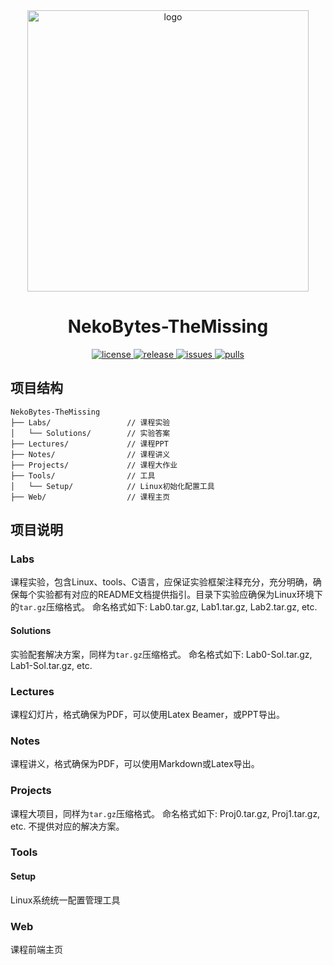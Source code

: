 <div align="center">
  <img src="https://cdn.xyxsw.site/hdu-cs-wiki%20full.svg" alt="logo" width="450rem" height="450rem"/>
</div>
<h1 align="center">NekoBytes-TheMissing</h1>
<p align="center">
  <a href="https://github.com/E1PsyCongroo/NekoBytes-TheMissing/blob/master/LICENSE">
    <img src="https://img.shields.io/github/license/E1PsyCongroo/NekoBytes-TheMissing?color=red" alt="license">
  </a>
  <a href="https://github.com/E1PsyCongroo/NekoBytes-TheMissing/releases">
    <img src="https://img.shields.io/github/v/release/E1PsyCongroo/NekoBytes-TheMissing?color=purple&include_prereleases" alt="release">
  </a>
  <a href="https://github.com/E1PsyCongroo/NekoBytes-TheMissing/issues">
    <img src="https://img.shields.io/github/issues/E1PsyCongroo/NekoBytes-TheMissing?color=lightgreen" alt="issues">
  </a>
  <a href="https://github.com/E1PsyCongroo/NekoBytes-TheMissing/pulls">
    <img src="https://img.shields.io/github/issues-pr/E1PsyCongroo/NekoBytes-TheMissing?color=lightgreen" alt="pulls">
  </a>
</p>

## 项目结构
```
NekoBytes-TheMissing
├── Labs/                 // 课程实验
│   └── Solutions/        // 实验答案
├── Lectures/             // 课程PPT
├── Notes/                // 课程讲义
├── Projects/             // 课程大作业
├── Tools/                // 工具
│   └── Setup/            // Linux初始化配置工具
├── Web/                  // 课程主页
```

## 项目说明
### Labs
课程实验，包含Linux、tools、C语言，应保证实验框架注释充分，充分明确，确保每个实验都有对应的README文档提供指引。目录下实验应确保为Linux环境下的`tar.gz`压缩格式。
命名格式如下: Lab0.tar.gz, Lab1.tar.gz, Lab2.tar.gz, etc.
#### Solutions
实验配套解决方案，同样为`tar.gz`压缩格式。
命名格式如下: Lab0-Sol.tar.gz, Lab1-Sol.tar.gz, etc.
### Lectures
课程幻灯片，格式确保为PDF，可以使用Latex Beamer，或PPT导出。
### Notes
课程讲义，格式确保为PDF，可以使用Markdown或Latex导出。
### Projects
课程大项目，同样为`tar.gz`压缩格式。
命名格式如下: Proj0.tar.gz, Proj1.tar.gz, etc.
不提供对应的解决方案。
### Tools
#### Setup
Linux系统统一配置管理工具
### Web
课程前端主页
